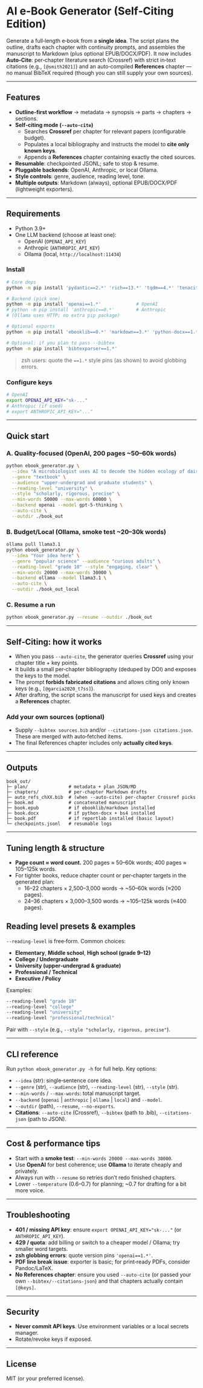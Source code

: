 # AI e‑Book Generator (Self‑Citing Edition)

Generate a full‑length e‑book from a **single idea**. The script plans the outline, drafts each chapter with continuity prompts, and assembles the manuscript to Markdown (plus optional EPUB/DOCX/PDF). It now includes **Auto‑Cite**: per‑chapter literature search (Crossref) with strict in‑text citations (e.g., `[@smith2021]`) and an auto‑compiled **References** chapter — no manual BibTeX required (though you can still supply your own sources).

---

## Features
- **Outline‑first workflow** → metadata → synopsis → parts → chapters → sections.
- **Self‑citing mode (`--auto-cite`)**
  - Searches **Crossref** per chapter for relevant papers (configurable budget).
  - Populates a local bibliography and instructs the model to **cite only known keys**.
  - Appends a **References** chapter containing exactly the cited sources.
- **Resumable**: checkpointed JSONL; safe to stop & resume.
- **Pluggable backends**: OpenAI, Anthropic, or local Ollama.
- **Style controls**: genre, audience, reading level, tone.
- **Multiple outputs**: Markdown (always), optional EPUB/DOCX/PDF (lightweight exporters).

---

## Requirements
- Python 3.9+
- One LLM backend (choose at least one):
  - OpenAI (`OPENAI_API_KEY`)
  - Anthropic (`ANTHROPIC_API_KEY`)
  - Ollama (local, `http://localhost:11434`)

### Install
```bash
# Core deps
python -m pip install 'pydantic==2.*' 'rich==13.*' 'tqdm==4.*' 'tenacity==8.*' 'python-dateutil==2.*' 'requests==2.*'

# Backend (pick one)
python -m pip install 'openai==1.*'             # OpenAI
# python -m pip install 'anthropic==0.*'        # Anthropic
# (Ollama uses HTTP; no extra pip package)

# Optional exports
python -m pip install 'ebooklib==0.*' 'markdown==3.*' 'python-docx==1.*' 'reportlab==4.*' 'beautifulsoup4==4.*'

# Optional: if you plan to pass --bibtex
python -m pip install 'bibtexparser==1.*'
```
> zsh users: quote the `==1.*` style pins (as shown) to avoid globbing errors.

### Configure keys
```bash
# OpenAI
export OPENAI_API_KEY="sk-..."
# Anthropic (if used)
# export ANTHROPIC_API_KEY="..."
```

---

## Quick start
### A. Quality‑focused (OpenAI, 200 pages ~50–60k words)
```bash
python ebook_generator.py \
  --idea "A microbiologist uses AI to decode the hidden ecology of dairy farm microbes" \
  --genre "textbook" \
  --audience "upper-undergrad and graduate students" \
  --reading-level "university" \
  --style "scholarly, rigorous, precise" \
  --min-words 50000 --max-words 60000 \
  --backend openai --model gpt-5-thinking \
  --auto-cite \
  --outdir ./book_out
```

### B. Budget/Local (Ollama, smoke test ~20–30k words)
```bash
ollama pull llama3.1
python ebook_generator.py \
  --idea "Your idea here" \
  --genre "popular science" --audience "curious adults" \
  --reading-level "grade 10" --style "engaging, clear" \
  --min-words 20000 --max-words 30000 \
  --backend ollama --model llama3.1 \
  --auto-cite \
  --outdir ./book_out_local
```

### C. Resume a run
```bash
python ebook_generator.py --resume --outdir ./book_out
```

---

## Self‑Citing: how it works
- When you pass `--auto-cite`, the generator queries **Crossref** using your chapter title + key points.
- It builds a small per‑chapter bibliography (deduped by DOI) and exposes the keys to the model.
- The prompt **forbids fabricated citations** and allows citing only known keys (e.g., `[@garcia2020_t7ss]`).
- After drafting, the script scans the manuscript for used keys and creates a **References** chapter.

### Add your own sources (optional)
- Supply `--bibtex sources.bib` and/or `--citations-json citations.json`. These are merged with auto‑fetched items.
- The final References chapter includes only **actually cited keys**.

---

## Outputs
```
book_out/
├─ plan/               # metadata + plan JSON/MD
├─ chapters/           # per‑chapter Markdown drafts
├─ auto_refs_chXX.bib  # (when --auto-cite) per-chapter Crossref picks
├─ book.md             # concatenated manuscript
├─ book.epub           # if ebooklib/markdown installed
├─ book.docx           # if python-docx + bs4 installed
├─ book.pdf            # if reportlab installed (basic layout)
└─ checkpoints.jsonl   # resumable logs
```

---

## Tuning length & structure
- **Page count ≈ word count.** 200 pages ≈ 50–60k words; 400 pages ≈ 105–125k words.
- For tighter books, reduce chapter count or per‑chapter targets in the generated plan:
  - 16–22 chapters × 2,500–3,000 words → ~50–60k words (≈200 pages).
  - 24–36 chapters × 3,000–3,500 words → ~105–125k words (≈400 pages).

## Reading level presets & examples
`--reading-level` is free‑form. Common choices:
- **Elementary**, **Middle school**, **High school (grade 9–12)**
- **College / Undergraduate**
- **University (upper‑undergrad & graduate)**
- **Professional / Technical**
- **Executive / Policy**

Examples:
```bash
--reading-level "grade 10"
--reading-level "college"
--reading-level "university"
--reading-level "professional/technical"
```
Pair with `--style` (e.g., `--style "scholarly, rigorous, precise"`).

---

## CLI reference
Run `python ebook_generator.py -h` for full help. Key options:
- `--idea` (str): single‑sentence core idea.
- `--genre` (str), `--audience` (str), `--reading-level` (str), `--style` (str).
- `--min-words` / `--max-words`: total manuscript target.
- `--backend` (`openai` | `anthropic` | `ollama` | `local`) and `--model`.
- `--outdir` (path), `--resume`, `--no-exports`.
- **Citations**: `--auto-cite` (Crossref), `--bibtex` (path to .bib), `--citations-json` (path to JSON).

---

## Cost & performance tips
- Start with a **smoke test**: `--min-words 20000 --max-words 30000`.
- Use **OpenAI** for best coherence; use **Ollama** to iterate cheaply and privately.
- Always run with `--resume` so retries don’t redo finished chapters.
- Lower `--temperature` (0.6–0.7) for planning; ~0.7 for drafting for a bit more voice.

---

## Troubleshooting
- **401 / missing API key**: ensure `export OPENAI_API_KEY="sk-..."` (or `ANTHROPIC_API_KEY`).
- **429 / quota**: add billing or switch to a cheaper model / Ollama; try smaller word targets.
- **zsh globbing errors**: quote version pins `'openai==1.*'`.
- **PDF line break issue**: exporter is basic; for print‑ready PDFs, consider Pandoc/LaTeX.
- **No References chapter**: ensure you used `--auto-cite` (or passed your own `--bibtex/--citations-json`) and that chapters actually contain `[@keys]`.

---

## Security
- **Never commit API keys**. Use environment variables or a local secrets manager.
- Rotate/revoke keys if exposed.

---

## License
MIT (or your preferred license).
